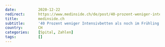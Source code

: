 ```yaml
---
date:          2020-12-22
redirect:      https://www.medinside.ch/de/post/40-prozent-weniger-intensivbetten-als-noch-im-fruehling
title:         medinside.ch
subtitle:      '40 Prozent weniger Intensivbetten als noch im Frühling'
country:       CH
categories:    [Spital, Zahlen]
tags:          []
---
```

